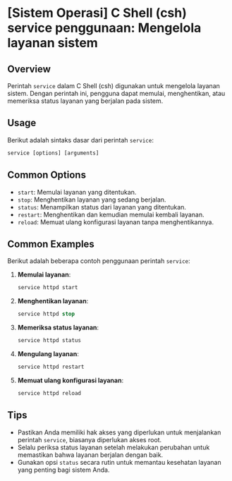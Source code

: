 # [Sistem Operasi] C Shell (csh) service penggunaan: Mengelola layanan sistem

## Overview
Perintah `service` dalam C Shell (csh) digunakan untuk mengelola layanan sistem. Dengan perintah ini, pengguna dapat memulai, menghentikan, atau memeriksa status layanan yang berjalan pada sistem.

## Usage
Berikut adalah sintaks dasar dari perintah `service`:

```csh
service [options] [arguments]
```

## Common Options
- `start`: Memulai layanan yang ditentukan.
- `stop`: Menghentikan layanan yang sedang berjalan.
- `status`: Menampilkan status dari layanan yang ditentukan.
- `restart`: Menghentikan dan kemudian memulai kembali layanan.
- `reload`: Memuat ulang konfigurasi layanan tanpa menghentikannya.

## Common Examples
Berikut adalah beberapa contoh penggunaan perintah `service`:

1. **Memulai layanan**:
   ```csh
   service httpd start
   ```

2. **Menghentikan layanan**:
   ```csh
   service httpd stop
   ```

3. **Memeriksa status layanan**:
   ```csh
   service httpd status
   ```

4. **Mengulang layanan**:
   ```csh
   service httpd restart
   ```

5. **Memuat ulang konfigurasi layanan**:
   ```csh
   service httpd reload
   ```

## Tips
- Pastikan Anda memiliki hak akses yang diperlukan untuk menjalankan perintah `service`, biasanya diperlukan akses root.
- Selalu periksa status layanan setelah melakukan perubahan untuk memastikan bahwa layanan berjalan dengan baik.
- Gunakan opsi `status` secara rutin untuk memantau kesehatan layanan yang penting bagi sistem Anda.